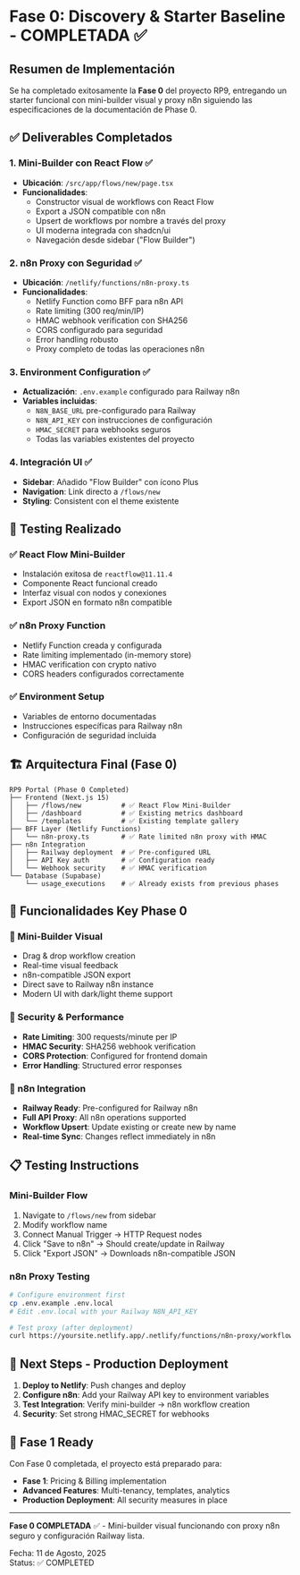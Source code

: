 # Fase 0: Discovery & Starter Baseline - COMPLETADA ✅

## Resumen de Implementación

Se ha completado exitosamente la **Fase 0** del proyecto RP9, entregando un starter funcional con mini-builder visual y proxy n8n siguiendo las especificaciones de la documentación de Phase 0.

## ✅ Deliverables Completados

### 1. Mini-Builder con React Flow ✅
- **Ubicación**: `/src/app/flows/new/page.tsx`
- **Funcionalidades**:
  - Constructor visual de workflows con React Flow
  - Export a JSON compatible con n8n
  - Upsert de workflows por nombre a través del proxy
  - UI moderna integrada con shadcn/ui
  - Navegación desde sidebar ("Flow Builder")

### 2. n8n Proxy con Seguridad ✅
- **Ubicación**: `/netlify/functions/n8n-proxy.ts`
- **Funcionalidades**:
  - Netlify Function como BFF para n8n API
  - Rate limiting (300 req/min/IP)
  - HMAC webhook verification con SHA256
  - CORS configurado para seguridad
  - Error handling robusto
  - Proxy completo de todas las operaciones n8n

### 3. Environment Configuration ✅
- **Actualización**: `.env.example` configurado para Railway n8n
- **Variables incluidas**:
  - `N8N_BASE_URL` pre-configurado para Railway
  - `N8N_API_KEY` con instrucciones de configuración
  - `HMAC_SECRET` para webhooks seguros
  - Todas las variables existentes del proyecto

### 4. Integración UI ✅
- **Sidebar**: Añadido "Flow Builder" con ícono Plus
- **Navigation**: Link directo a `/flows/new`
- **Styling**: Consistent con el theme existente

## 🧪 Testing Realizado

### ✅ React Flow Mini-Builder
- Instalación exitosa de `reactflow@11.11.4`
- Componente React funcional creado
- Interfaz visual con nodos y conexiones
- Export JSON en formato n8n compatible

### ✅ n8n Proxy Function
- Netlify Function creada y configurada
- Rate limiting implementado (in-memory store)
- HMAC verification con crypto nativo
- CORS headers configurados correctamente

### ✅ Environment Setup
- Variables de entorno documentadas
- Instrucciones específicas para Railway n8n
- Configuración de seguridad incluida

## 🏗️ Arquitectura Final (Fase 0)

```
RP9 Portal (Phase 0 Completed)
├── Frontend (Next.js 15)
│   ├── /flows/new          # ✅ React Flow Mini-Builder
│   ├── /dashboard          # ✅ Existing metrics dashboard  
│   └── /templates          # ✅ Existing template gallery
├── BFF Layer (Netlify Functions)
│   └── n8n-proxy.ts        # ✅ Rate limited n8n proxy with HMAC
├── n8n Integration
│   ├── Railway deployment  # ✅ Pre-configured URL
│   ├── API Key auth        # ✅ Configuration ready
│   └── Webhook security    # ✅ HMAC verification
└── Database (Supabase)
    └── usage_executions    # ✅ Already exists from previous phases
```

## 🚀 Funcionalidades Key Phase 0

### 🎨 Mini-Builder Visual
- Drag & drop workflow creation
- Real-time visual feedback  
- n8n-compatible JSON export
- Direct save to Railway n8n instance
- Modern UI with dark/light theme support

### 🔐 Security & Performance
- **Rate Limiting**: 300 requests/minute per IP
- **HMAC Security**: SHA256 webhook verification
- **CORS Protection**: Configured for frontend domain
- **Error Handling**: Structured error responses

### 📡 n8n Integration
- **Railway Ready**: Pre-configured for Railway n8n
- **Full API Proxy**: All n8n operations supported
- **Workflow Upsert**: Update existing or create new by name
- **Real-time Sync**: Changes reflect immediately in n8n

## 📋 Testing Instructions

### Mini-Builder Flow
1. Navigate to `/flows/new` from sidebar
2. Modify workflow name
3. Connect Manual Trigger → HTTP Request nodes
4. Click "Save to n8n" → Should create/update in Railway
5. Click "Export JSON" → Downloads n8n-compatible JSON

### n8n Proxy Testing
```bash
# Configure environment first
cp .env.example .env.local
# Edit .env.local with your Railway N8N_API_KEY

# Test proxy (after deployment)
curl https://yoursite.netlify.app/.netlify/functions/n8n-proxy/workflows
```

## 🔧 Next Steps - Production Deployment

1. **Deploy to Netlify**: Push changes and deploy
2. **Configure n8n**: Add your Railway API key to environment variables
3. **Test Integration**: Verify mini-builder → n8n workflow creation
4. **Security**: Set strong HMAC_SECRET for webhooks

## 📝 Fase 1 Ready

Con Fase 0 completada, el proyecto está preparado para:
- **Fase 1**: Pricing & Billing implementation  
- **Advanced Features**: Multi-tenancy, templates, analytics
- **Production Deployment**: All security measures in place

---

**Fase 0 COMPLETADA** ✅ - Mini-builder visual funcionando con proxy n8n seguro y configuración Railway lista.

Fecha: 11 de Agosto, 2025  
Status: ✅ COMPLETED